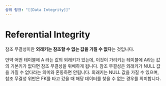 ```yaml
---
상위 링크: "[[Data Integrity]]"
---
```

# Referential Integrity
참조 무결성이란 **외래키는 참조할 수 없는 값을 가질 수 없다**는 것입니다. 

만약 어떤 테이블에 A 라는 값의 외래키가 있는데, 이것이 가리키는 테이블에 A라는 값의 기본키가 없다면 참조 무결성을 위배하게 됩니다. 참조 무결성은 외래키가 NULL 값을 가질 수 없다라는 의미와 혼동하면 안됩니다. 외래키는 NULL 값을 가질 수 있으며, 참조 무결성 위반은 FK를 타고 갔을 때 해당 데이터를 찾을 수 없는 경우를 의미합니다.